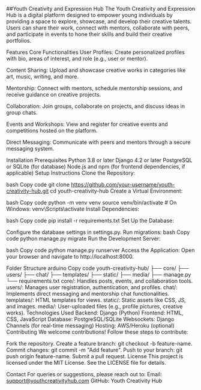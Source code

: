 ##Youth Creativity and Expression Hub
The Youth Creativity and Expression Hub is a digital platform designed to empower young individuals by providing a space to explore, showcase, and develop their creative talents. Users can share their work, connect with mentors, collaborate with peers, and participate in events to hone their skills and build their creative portfolios.

Features
Core Functionalities
User Profiles:
Create personalized profiles with bio, areas of interest, and role (e.g., user or mentor).

Content Sharing:
Upload and showcase creative works in categories like art, music, writing, and more.

Mentorship:
Connect with mentors, schedule mentorship sessions, and receive guidance on creative projects.

Collaboration:
Join groups, collaborate on projects, and discuss ideas in group chats.

Events and Workshops:
View and register for creative events and competitions hosted on the platform.

Direct Messaging:
Communicate with peers and mentors through a secure messaging system.

Installation
Prerequisites
Python 3.8 or later
Django 4.2 or later
PostgreSQL or SQLite (for database)
Node.js and npm (for frontend dependencies, if applicable)
Setup Instructions
Clone the Repository:

bash
Copy code
git clone https://github.com/your-username/youth-creativity-hub.git
cd youth-creativity-hub
Create a Virtual Environment:

bash
Copy code
python -m venv venv
source venv/bin/activate   # On Windows: venv\Scripts\activate
Install Dependencies:

bash
Copy code
pip install -r requirements.txt
Set Up the Database:

Configure the database settings in settings.py.
Run migrations:
bash
Copy code
python manage.py migrate
Run the Development Server:

bash
Copy code
python manage.py runserver
Access the Application:
Open your browser and navigate to http://localhost:8000.

Folder Structure
arduino
Copy code
youth-creativity-hub/
├── core/
├── users/
├── chat/
├── templates/
├── static/
├── media/
├── manage.py
└── requirements.txt
core/: Handles posts, events, and collaboration tools.
users/: Manages user registration, authentication, and profiles.
chat/: Implements direct messaging and mentorship chat functionalities.
templates/: HTML templates for views.
static/: Static assets like CSS, JS, and images.
media/: User-uploaded files (e.g., profile pictures, creative works).
Technologies Used
Backend: Django (Python)
Frontend: HTML, CSS, JavaScript
Database: PostgreSQL/SQLite
Websockets: Django Channels (for real-time messaging)
Hosting: AWS/Heroku (optional)
Contributing
We welcome contributions! Follow these steps to contribute:

Fork the repository.
Create a feature branch: git checkout -b feature-name.
Commit changes: git commit -m "Add feature".
Push to your branch: git push origin feature-name.
Submit a pull request.
License
This project is licensed under the MIT License. See the LICENSE file for details.

Contact
For queries or suggestions, please reach out to:
Email: support@youthcreativityhub.com
GitHub: Youth Creativity Hub
